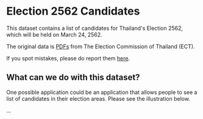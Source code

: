 # Election 2562 Candidates

This dataset contains a list of candidates for Thailand's Election 2562, which will be held on March 24, 2562. 

The original data is [PDFs](https://www.ect.go.th/ect_th/news_all.php?cid=165) from The Election Commission of Thailand (ECT).

If you spot mistakes, please do report them [here](https://docs.google.com/spreadsheets/d/1T0-iBdBVl69q5N7Tz0fO70OtGdg70Fv0x5WiLTKOcGc/edit?usp=sharing).


## What can we do with this dataset? 
One possible application could be an application that allows people to see a list of candidates in their election areas. Please see the illustration below.


...
